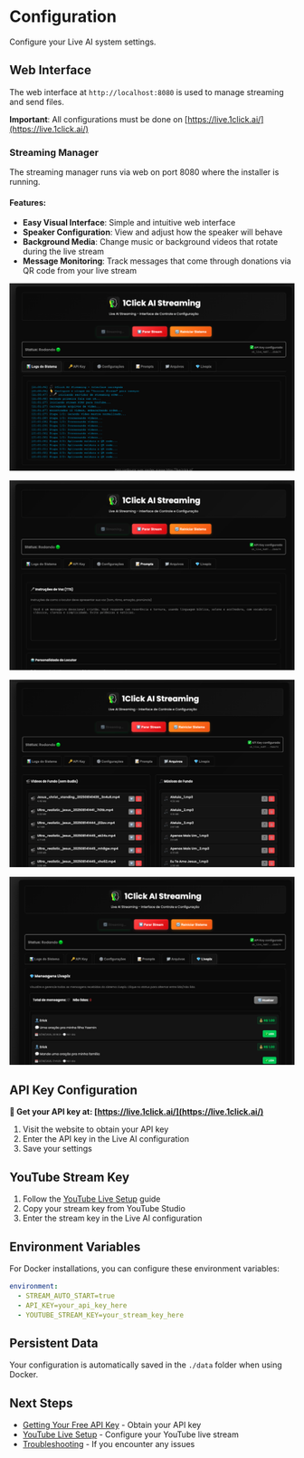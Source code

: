 # Configuration

Configure your Live AI system settings.

## Web Interface

The web interface at `http://localhost:8080` is used to manage streaming and send files.

**Important**: All configurations must be done on [https://live.1click.ai/](https://live.1click.ai/)

### Streaming Manager

The streaming manager runs via web on port 8080 where the installer is running.

#### Features:

- **Easy Visual Interface**: Simple and intuitive web interface
- **Speaker Configuration**: View and adjust how the speaker will behave
- **Background Media**: Change music or background videos that rotate during the live stream
- **Message Monitoring**: Track messages that come through donations via QR code from your live stream

![Streaming Manager Interface](images/webui/1.png)

![Speaker Configuration](images/webui/2.png)

![Background Media Management](images/webui/3.png)

![Message Monitoring](images/webui/4.png)

## API Key Configuration

**🔑 Get your API key at: [https://live.1click.ai/](https://live.1click.ai/)**

1. Visit the website to obtain your API key
2. Enter the API key in the Live AI configuration
3. Save your settings

## YouTube Stream Key

1. Follow the [YouTube Live Setup](YOUTUBE_LIVE.md) guide
2. Copy your stream key from YouTube Studio
3. Enter the stream key in the Live AI configuration

## Environment Variables

For Docker installations, you can configure these environment variables:

```yaml
environment:
  - STREAM_AUTO_START=true
  - API_KEY=your_api_key_here
  - YOUTUBE_STREAM_KEY=your_stream_key_here
```

## Persistent Data

Your configuration is automatically saved in the `./data` folder when using Docker.

## Next Steps

- [Getting Your Free API Key](GETTING_API_KEY.md) - Obtain your API key
- [YouTube Live Setup](YOUTUBE_LIVE.md) - Configure your YouTube live stream
- [Troubleshooting](TROUBLESHOOTING.md) - If you encounter any issues
